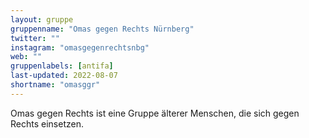 ```yaml
---
layout: gruppe
gruppenname: "Omas gegen Rechts Nürnberg"
twitter: ""
instagram: "omasgegenrechtsnbg"
web: ""
gruppenlabels: [antifa]
last-updated: 2022-08-07
shortname: "omasggr"
---
```


Omas gegen Rechts ist eine Gruppe älterer Menschen, die sich gegen Rechts einsetzen.

